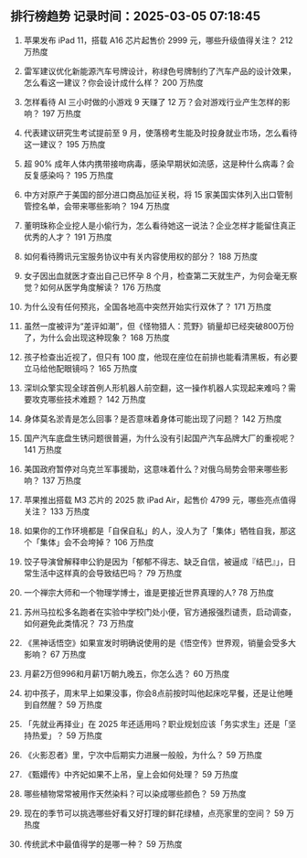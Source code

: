 
## 排行榜趋势 记录时间：2025-03-05 07:18:45
  
  1. 苹果发布 iPad 11，搭载 A16 芯片起售价 2999 元，哪些升级值得关注？ 212 万热度
    
  2. 雷军建议优化新能源汽车号牌设计，称绿色号牌制约了汽车产品的设计效果，怎么看这一建议？你会设计成什么样？ 200 万热度
    
  3. 怎样看待 AI 三小时做的小游戏 9 天赚了 12 万？会对游戏行业产生怎样的影响？ 197 万热度
    
  4. 代表建议研究生考试提前至 9 月，使落榜考生能及时投身就业市场，怎么看待这一建议？ 195 万热度
    
  5. 超 90% 成年人体内携带接吻病毒，感染早期状如流感，这是种什么病毒？会反复感染吗？ 195 万热度
    
  6. 中方对原产于美国的部分进口商品加征关税，将 15 家美国实体列入出口管制管控名单，会带来哪些影响？ 194 万热度
    
  7. 董明珠称企业挖人是小偷行为，怎么看待她这一说法？企业怎样才能留住真正优秀的人才？ 191 万热度
    
  8. 如何看待腾讯元宝服务协议中有关内容使用权的部分？ 188 万热度
    
  9. 女子因出血就医才查出自己已怀孕 8 个月，检查第二天就生产，为何会毫无察觉？如何从医学角度解读？ 176 万热度
    
  10. 为什么没有任何预兆，全国各地高中突然开始实行双休了？ 171 万热度
    
  11. 虽然一度被评为“差评如潮”，但《怪物猎人：荒野》销量却已经突破800万份了，为什么会出现这种现象？ 168 万热度
    
  12. 孩子检查出近视了，但只有 100 度，他现在座位在前排也能看清黑板，有必要立马给他配眼镜吗？ 165 万热度
    
  13. 深圳众擎实现全球首例人形机器人前空翻，这一操作机器人实现起来难吗？需要攻克哪些技术难题？ 142 万热度
    
  14. 身体莫名淤青是怎么回事？是否意味着身体可能出现了问题？ 142 万热度
    
  15. 国产汽车底盘生锈问题很普遍，为什么没有引起国产汽车品牌大厂的重视呢？ 141 万热度
    
  16. 美国政府暂停对乌克兰军事援助，这意味着什么？对俄乌局势会带来哪些影响？ 137 万热度
    
  17. 苹果推出搭载 M3 芯片的 2025 款 iPad Air，起售价 4799 元，哪些亮点值得关注？ 133 万热度
    
  18. 如果你的工作环境都是「自保自私」的人，没人为了「集体」牺牲自我，那这个「集体」会不会垮掉？ 106 万热度
    
  19. 饺子导演曾解释申公豹是因为「郁郁不得志、缺乏自信，被逼成『结巴』」，日常生活中这样真的会导致结巴吗？ 79 万热度
    
  20. 一个禅宗大师和一个物理学博士，谁是更接近世界真理的人? 78 万热度
    
  21. 苏州马拉松多名跑者在实验中学校门处小便，官方通报强烈谴责，启动调查，如何避免此类情况？ 73 万热度
    
  22. 《黑神话悟空》如果宣发时明确说使用的是《悟空传》世界观，销量会受多大影响？ 67 万热度
    
  23. 月薪2万但996和月薪1万朝九晚五，你怎么选？ 60 万热度
    
  24. 初中孩子，周末早上如果没事，你会8点前按时叫他起床吃早餐，还是让他睡到自然醒？ 59 万热度
    
  25. 「先就业再择业」在 2025 年还适用吗？职业规划应该「务实求生」还是「坚持热爱」？ 59 万热度
    
  26. 《火影忍者》里，宁次中后期实力进展一般般，为什么？ 59 万热度
    
  27. 《甄嬛传》中齐妃如果不上吊，皇上会如何处理？ 59 万热度
    
  28. 哪些植物常常被用作天然染料？可以染成哪些颜色？ 59 万热度
    
  29. 现在的季节可以挑选哪些好看又好打理的鲜花绿植，点亮家里的空间？ 59 万热度
    
  30. 传统武术中最值得学的是哪一种？ 59 万热度
    